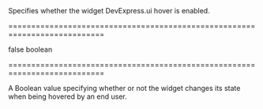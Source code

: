<!--**
/*-------------------------------------------
    Auto-generated file. Do not modify.
-------------------------------------------

**-->
<!--d-->Specifies whether the widget DevExpress.ui hover is enabled.<!--/d-->
===========================================================================
<!--default-->false<!--/default-->
<!--type-->boolean<!--/type-->
===========================================================================

<!--shortDescription-->
A Boolean value specifying whether or not the widget changes its state when being hovered by an end user.
<!--/shortDescription-->

<!--fullDescription-->

<!--/fullDescription-->